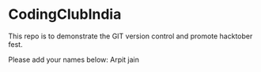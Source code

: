 # CodingClubIndia
This repo is to demonstrate the GIT version control and promote hacktober fest.


Please add your names below:
Arpit jain

